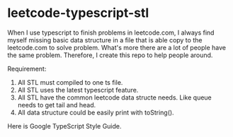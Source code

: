 # leetcode-typescript-stl
When I use typescript to finish problems in leetcode.com, I always find myself missing basic data structure in a file that is able copy to the leetcode.com to solve problem. What's more there are a lot of people have the same problem. Therefore, I create this repo to help people around.


Requirement:
1. All STL must compiled to one ts file.
2. All STL uses the latest typescript feature.
3. All STL have the common leetcode data structe needs. Like queue needs to get tail and head.
4. All data structure could be easily print with toString().

Here is Google TypeScript Style Guide.